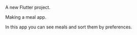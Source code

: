 A new Flutter project.

Making a meal app.

In this app you can see meals and sort them by preferences.
